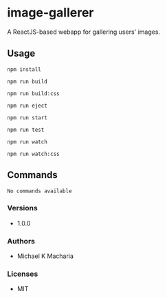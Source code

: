 # image-gallerer

A ReactJS-based webapp for gallering users' images.

## Usage

```
npm install

npm run build

npm run build:css

npm run eject

npm run start

npm run test

npm run watch

npm run watch:css
```

## Commands

```
No commands available
```

### Versions

- 1.0.0

### Authors

- Michael K Macharia

### Licenses

- MIT
